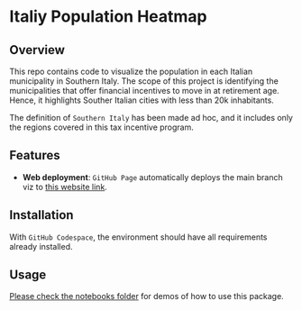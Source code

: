 # Italiy Population Heatmap

## Overview
This repo contains code to visualize the population in each Italian municipality in Southern Italy. The scope of this project is identifying the municipalities that offer financial incentives to move in at retirement age. Hence, it highlights Souther Italian cities with less than 20k inhabitants.

The definition of `Southern Italy` has been made ad hoc, and it includes only the regions covered in this tax incentive program.

## Features

- **Web deployment**: `GitHub Page` automatically deploys the main branch viz to [this website link](https://thegitofdaniel.github.io/italy_population_heatmap/).

## Installation

With `GitHub Codespace`, the environment should have all requirements already installed.

## Usage
[Please check the notebooks folder](notebooks/) for demos of how to use this package.
